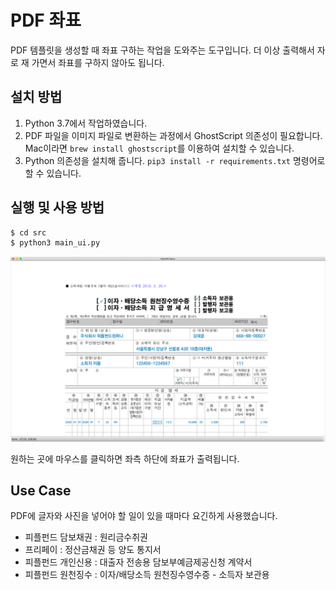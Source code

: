 # PDF 좌표 
PDF 템플릿을 생성할 때 좌표 구하는 작업을 도와주는 도구입니다.
더 이상 출력해서 자로 재 가면서 좌표를 구하지 않아도 됩니다.

## 설치 방법

1. Python 3.7에서 작업하였습니다.
2. PDF 파일을 이미지 파일로 변환하는 과정에서 GhostScript 의존성이 필요합니다. Mac이라면 `brew install ghostscript`를 이용하여 설치할 수 있습니다.
3. Python 의존성을 설치해 줍니다. `pip3 install -r requirements.txt` 명령어로 할 수 있습니다.

## 실행 및 사용 방법

```sh
$ cd src
$ python3 main_ui.py
```

![사진](screenshot.png)

원하는 곳에 마우스를 클릭하면 좌측 하단에 좌표가 출력됩니다.

## Use Case

PDF에 글자와 사진을 넣어야 할 일이 있을 때마다 요긴하게 사용했습니다.

* 피플펀드 담보채권 : 원리금수취권
* 프리페이 : 정산금채권 등 양도 통지서
* 피플펀드 개인신용 : 대출자 전송용 담보부예금제공신청 계약서
* 피플펀드 원천징수 : 이자/배당소득 원천징수영수증 - 소득자 보관용
